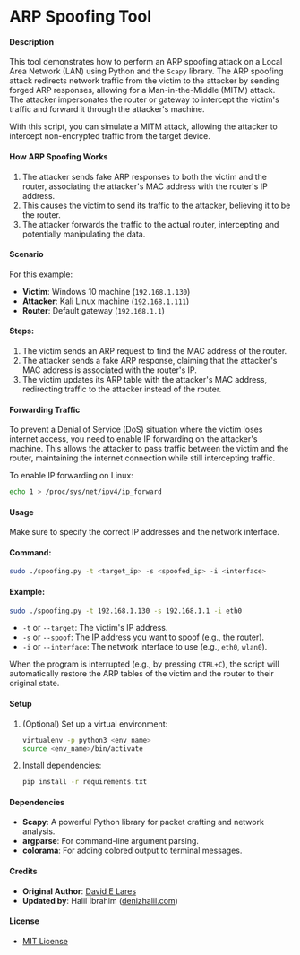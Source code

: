 # ARP Spoofing Tool

#### Description

This tool demonstrates how to perform an ARP spoofing attack on a Local Area Network (LAN) using Python and the `Scapy` library. The ARP spoofing attack redirects network traffic from the victim to the attacker by sending forged ARP responses, allowing for a Man-in-the-Middle (MITM) attack. The attacker impersonates the router or gateway to intercept the victim's traffic and forward it through the attacker's machine.

With this script, you can simulate a MITM attack, allowing the attacker to intercept non-encrypted traffic from the target device.

#### How ARP Spoofing Works

1. The attacker sends fake ARP responses to both the victim and the router, associating the attacker's MAC address with the router's IP address.
2. This causes the victim to send its traffic to the attacker, believing it to be the router.
3. The attacker forwards the traffic to the actual router, intercepting and potentially manipulating the data.

#### Scenario

For this example:
- **Victim**: Windows 10 machine (`192.168.1.130`)
- **Attacker**: Kali Linux machine (`192.168.1.111`)
- **Router**: Default gateway (`192.168.1.1`)

#### Steps:

1. The victim sends an ARP request to find the MAC address of the router.
2. The attacker sends a fake ARP response, claiming that the attacker's MAC address is associated with the router's IP.
3. The victim updates its ARP table with the attacker's MAC address, redirecting traffic to the attacker instead of the router.

#### Forwarding Traffic

To prevent a Denial of Service (DoS) situation where the victim loses internet access, you need to enable IP forwarding on the attacker's machine. This allows the attacker to pass traffic between the victim and the router, maintaining the internet connection while still intercepting traffic.

To enable IP forwarding on Linux:
```bash
echo 1 > /proc/sys/net/ipv4/ip_forward
```

#### Usage

Make sure to specify the correct IP addresses and the network interface.

#### Command:
```bash
sudo ./spoofing.py -t <target_ip> -s <spoofed_ip> -i <interface>
```

#### Example:
```bash
sudo ./spoofing.py -t 192.168.1.130 -s 192.168.1.1 -i eth0
```

- `-t` or `--target`: The victim's IP address.
- `-s` or `--spoof`: The IP address you want to spoof (e.g., the router).
- `-i` or `--interface`: The network interface to use (e.g., `eth0`, `wlan0`).

When the program is interrupted (e.g., by pressing `CTRL+C`), the script will automatically restore the ARP tables of the victim and the router to their original state.

#### Setup

1. (Optional) Set up a virtual environment:
   ```bash
   virtualenv -p python3 <env_name>
   source <env_name>/bin/activate
   ```

2. Install dependencies:
   ```bash
   pip install -r requirements.txt
   ```

#### Dependencies

- **Scapy**: A powerful Python library for packet crafting and network analysis.
- **argparse**: For command-line argument parsing.
- **colorama**: For adding colored output to terminal messages.

#### Credits

- **Original Author**: [David E Lares](https://twitter.com/davidlares3)
- **Updated by**: Halil İbrahim ([denizhalil.com](https://denizhalil.com))

#### License

- [MIT License](https://opensource.org/licenses/MIT)
